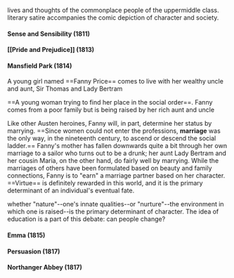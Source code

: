 lives and thoughts of the commonplace people of the uppermiddle class.
literary satire accompanies the comic depiction of character and society.




#### Sense and Sensibility (1811)



#### [[Pride and Prejudice]] (1813)





#### Mansfield Park (1814)
A young girl named ==Fanny Price== comes to live with her wealthy uncle and aunt, Sir Thomas and Lady Bertram

==A young woman trying to find her place in the social order==. Fanny comes from a poor family but is being raised by her rich aunt and uncle

Like other Austen heroines, Fanny will, in part, determine her status by marrying. ==Since women could not enter the professions, **marriage** was the only way, in the nineteenth century, to ascend or descend the social ladder.== Fanny's mother has fallen downwards quite a bit through her own marriage to a sailor who turns out to be a drunk; her aunt Lady Bertram and her cousin Maria, on the other hand, do fairly well by marrying. While the marriages of others have been formulated based on beauty and family connections, Fanny is to "earn" a marriage partner based on her character. ==Virtue== is definitely rewarded in this world, and it is the primary determinant of an individual's eventual fate.	

whether "nature"--one's innate qualities--or "nurture"--the environment in which one is raised--is the primary determinant of character.
The idea of education is a part of this debate: can people change?



#### Emma (1815)

#### Persuasion (1817)

#### Northanger Abbey (1817)